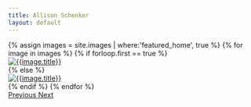 ```yaml
---
title: Allison Schenker
layout: default
---
```

<div class="row carousel-row">
  <div id="carouselExampleFade" class="carousel slide carousel-fade col-12" data-ride="carousel">
    <div class="carousel-inner">
      {% assign images = site.images | where:'featured_home', true %}
      {% for image in images %}
        {% if forloop.first == true %}
          <div class="carousel-item active">
            <a href="/pages/portfolios"><img class="d-block w-100 carousel-img" src="{{image.img_src}}" alt="{{image.title}}"></a>
          </div>
        {% else %}
          <div class="carousel-item carousel-img">
            <a href="/pages/portfolios"><img class="d-block w-100" src="{{image.img_src}}" alt="{{image.title}}"></a>
          </div>
        {% endif %}
      {% endfor %}
    </div>
    <a class="carousel-control-prev" href="#carouselExampleFade" role="button" data-slide="prev">
      <span class="carousel-control-prev-icon" aria-hidden="true"></span>
      <span class="sr-only">Previous</span>
    </a>
    <a class="carousel-control-next" href="#carouselExampleFade" role="button" data-slide="next">
      <span class="carousel-control-next-icon" aria-hidden="true"></span>
      <span class="sr-only">Next</span>
    </a>
  </div>
</div>
